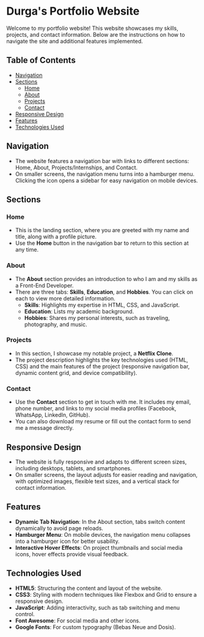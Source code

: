 # Durga's Portfolio Website

Welcome to my portfolio website! This website showcases my skills, projects, and contact information. Below are the instructions on how to navigate the site and additional features implemented.

## Table of Contents
- [Navigation](#navigation)
- [Sections](#sections)
  - [Home](#home)
  - [About](#about)
  - [Projects](#projects)
  - [Contact](#contact)
- [Responsive Design](#responsive-design)
- [Features](#features)
- [Technologies Used](#technologies-used)

## Navigation
- The website features a navigation bar with links to different sections: Home, About, Projects/Internships, and Contact.
- On smaller screens, the navigation menu turns into a hamburger menu. Clicking the icon opens a sidebar for easy navigation on mobile devices.
  
## Sections

### Home
- This is the landing section, where you are greeted with my name and title, along with a profile picture. 
- Use the **Home** button in the navigation bar to return to this section at any time.

### About
- The **About** section provides an introduction to who I am and my skills as a Front-End Developer.
- There are three tabs: **Skills**, **Education**, and **Hobbies**. You can click on each to view more detailed information.
  - **Skills**: Highlights my expertise in HTML, CSS, and JavaScript.
  - **Education**: Lists my academic background.
  - **Hobbies**: Shares my personal interests, such as traveling, photography, and music.

### Projects
- In this section, I showcase my notable project, a **Netflix Clone**.
- The project description highlights the key technologies used (HTML, CSS) and the main features of the project (responsive navigation bar, dynamic content grid, and device compatibility).

### Contact
- Use the **Contact** section to get in touch with me. It includes my email, phone number, and links to my social media profiles (Facebook, WhatsApp, LinkedIn, GitHub).
- You can also download my resume or fill out the contact form to send me a message directly.

## Responsive Design
- The website is fully responsive and adapts to different screen sizes, including desktops, tablets, and smartphones.
- On smaller screens, the layout adjusts for easier reading and navigation, with optimized images, flexible text sizes, and a vertical stack for contact information.

## Features
- **Dynamic Tab Navigation**: In the About section, tabs switch content dynamically to avoid page reloads.
- **Hamburger Menu**: On mobile devices, the navigation menu collapses into a hamburger icon for better usability.
- **Interactive Hover Effects**: On project thumbnails and social media icons, hover effects provide visual feedback.
  
## Technologies Used
- **HTML5**: Structuring the content and layout of the website.
- **CSS3**: Styling with modern techniques like Flexbox and Grid to ensure a responsive design.
- **JavaScript**: Adding interactivity, such as tab switching and menu control.
- **Font Awesome**: For social media and other icons.
- **Google Fonts**: For custom typography (Bebas Neue and Dosis).
